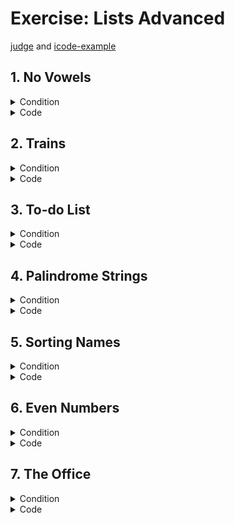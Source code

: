 # Exercise: Lists Advanced

[judge](https://judge.softuni.org/Contests/1730/Lists-Advanced-Lab) and
[icode-example](https://icode-example.ceo-py.eu/menu?language=Python&course=Fundamentals&module=Lists%20Advanced%20-%20Lab)

## 1.	No Vowels

<details><summary>Condition</summary>

Example

| Input       | Output  |
|-------------|---------|
| Python      | Pythn   |
| ILovePython | LvPythn |
        

</details>

<details> <summary>Code</summary>

```Python
 

```
</details>

## 2.	Trains


<details><summary>Condition</summary>

Example

| Input                                                                                                                                    | Output                |
|------------------------------------------------------------------------------------------------------------------------------------------|-----------------------|
| 3</br>add 20</br>insert 0 15</br>leave 0 5</br>End                                                                                       | [10, 0, 20]           
| 5</br>add 10</br>add 20</br>insert 0 16</br>insert 1 44</br>leave 1 12</br>insert 2 100</br>insert 4 61</br>leave 4 1</br>add 15</br>End | [16, 32, 100, 0, 105] |



    

</details>

<details> <summary>Code</summary>

```Python
 

```
</details>

## 3.	To-do List


<details><summary>Condition</summary>

Example

| Input                                                        | Output                                             |
|--------------------------------------------------------------|----------------------------------------------------|
| 2-Walk the dog</br>1-Drink coffee</br>6-Dinner</br>5-WorkEnd | ['Drink coffee', 'Walk the dog', 'Work', 'Dinner'] |
| 3-C</br>2-A</br>1-B</br>6-V</br>End                          | ['B', 'A', 'C', 'V']                               |

    

</details>

<details> <summary>Code</summary>

```Python
 

```
</details>

## 4.	Palindrome Strings


<details><summary>Condition</summary>

Example

| Input                                  | Output                                                      |
|----------------------------------------|-------------------------------------------------------------|
| wow father mom wow shirt stats</br>wow | ['wow', 'mom', 'wow', 'stats']</br>Found palindrome 2 times |
| hey how you doin? lol</br>mom          | ['lol']</br>Found palindrome 0 times                        |

    

</details>

<details> <summary>Code</summary>

```Python
 

```
</details>

## 5.	Sorting Names


<details><summary>Condition</summary>

Example

| Input                                | Output                                             |
|--------------------------------------|----------------------------------------------------|
| Ali, Marry, Kim, Teddy, Monika, John | ["Monika", "Marry", "Teddy", "John", "Ali", "Kim"] |
| Lilly, Tim, Kate, Tom, Alex          | ['Lilly', 'Alex', 'Kate', 'Tim', 'Tom']            |
    

</details>

<details> <summary>Code</summary>

```Python
 

```
</details>

## 6.	Even Numbers


<details><summary>Condition</summary>

Example

| Input | Output |
|-------|--------|
| 3, 2, 1, 5, 8 | [1, 4]  |
| 2, 4, 6, 9, 10| [0, 1, 2, 4] |
    

</details>

<details> <summary>Code</summary>

```Python
 

```
</details>

## 7.	The Office


<details><summary>Condition</summary>

Example

| Input             | Output                               |
|-------------------|--------------------------------------|
| 1 2 3 4 2 1</br>3 | Score: 2/6. Employees are not happy! |
| 2 3 2 1 3 3</br>4 | Score: 3/6. Employees are happy!     |

    

</details>

<details> <summary>Code</summary>

```Python
 

```
</details>